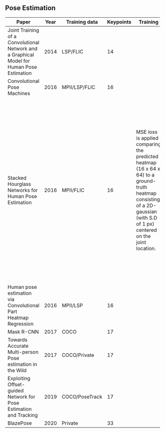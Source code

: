 ## Pose Estimation
| Paper | Year | Training data | Keypoints | Training | Inference |
| ----- |------|---------------|-----------|----------|-----------|
| Joint Training of a Convolutional Network and a Graphical Model for Human Pose Estimation | 2014 | LSP/FLIC | 14 |
| Convolutional Pose Machines | 2016 | MPII/LSP/FLIC | 16 |
| Stacked Hourglass Networks for Human Pose Estimation | 2016 | MPII/FLIC | 16 | MSE loss is applied comparing the predicted heatmap (16 x 64 x 64) to a ground-truth heatmap consisting of a 2D-gaussian (with S.D of 1 px) centered on the joint location.| For generating final test predictions we run both the original input and a flipped version of the image through the network and average the heatmaps together (accounting for a 1% average improvement on validation). The final prediction of the network is the max activating location of the heatmap for a given joint.
| Human pose estimation via Convolutional Part Heatmap Regression | 2016 | MPII/LSP | 16 |
|  Mask R-CNN | 2017 | COCO | 17 |
| Towards Accurate Multi-person Pose estimation in the Wild | 2017 | COCO/Private | 17 |
| Exploiting Offset-guided Network for Pose Estimation and Tracking | 2019 | COCO/PoseTrack | 17 |
| BlazePose | 2020 | Private | 33 |
